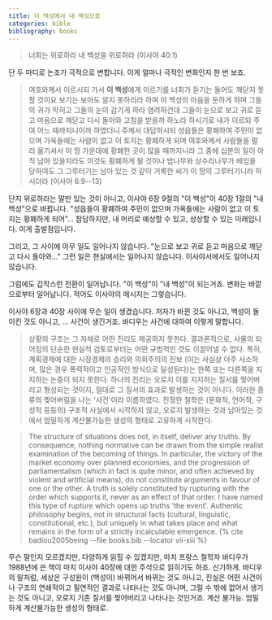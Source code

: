 ```yaml
---
title: 이 백성에서 내 백성으로
categories: bible
bibliography: books
---
```


>너희는 위로하라 내 백성을 위로하라 (이사야 40:1)

단 두 마디로 논조가 극적으로 변합니다. 이게 얼마나 극적인 변화인지 한 번 보죠.

> 여호와께서 이르시되 가서 **이 백성**에게 이르기를 너희가 듣기는 들어도 깨닫지 못할 것이요 보기는 보아도 알지 못하리라 하여
>이 백성의 마음을 둔하게 하며 그들의 귀가 막히고 그들의 눈이 감기게 하라 염려하건대 그들이 눈으로 보고 귀로 듣고 마음으로 깨닫고 다시 돌아와 고침을 받을까 하노라 하시기로
>내가 이르되 주여 어느 때까지니이까 하였더니 주께서 대답하시되 성읍들은 황폐하여 주민이 없으며 가옥들에는 사람이 없고 이 토지는 황폐하게 되며
>여호와께서 사람들을 멀리 옮기셔서 이 땅 가운데에 황폐한 곳이 많을 때까지니라
>그 중에 십분의 일이 아직 남아 있을지라도 이것도 황폐하게 될 것이나 밤나무와 상수리나무가 베임을 당하여도 그 그루터기는 남아 있는 것 같이 거룩한 씨가 이 땅의 그루터기니라 하시더라 (이사야 6:9--13)

단지 위로하라는 말만 있는 것이 아니고, 이사야 6장 9절의 "이 백성"이 40장 1절의 "내 백성"으로 바뀝니다. "성읍들이 황폐하여 주민이 없으며 가옥들에는 사람이 없고 이 토지는 황폐하게 되어"... 참담하지만, 내 머리로 예상할 수 있고, 상상할 수 있는 미래입니다. 이게 출발점입니다.

그리고, 그 사이에 아무 일도 일어나지 않습니다. "눈으로 보고 귀로 듣고 마음으로 깨닫고 다시 돌아와..." 그런 일은 현실에서는 일어나지 않습니다. 이사야서에서도 일어나지 않습니다. 

그럼에도 갑작스런 전환이 일어납니다. "이 백성"이 "내 백성"이 되는거죠. 변화는 바깥으로부터 일어납니다. 적어도 이사야의 메시지는 그렇습니다. 

이사야 6장과 40장 사이에 무슨 일이 생겼습니다. 저자가 바뀐 것도 아니고, 백성이 돌이킨 것도 아니고, ... 사건이 생긴거죠. 바디우는 사건에 대하여 이렇게 말합니다.

>상황의 구조는 그 자체로 어떤 진리도 제공하지 못한다. 결과론적으로, 사물의 되어짐의 단순한 현실적 검토로부터는 어떤 규범적인 것도 이끌어낼 수 없다. 특히, 계획경제에 대한 시장경제의 승리와 의회주의의 진보 (이는 사실상 아주 사소하며, 많은 경우 폭력적이고 인공적인 방식으로 달성된다)는 한쪽 또는 다른쪽을 지지하는 논증이 되지 못한다. 하나의 진리는 오로지 이를 지지하는 질서를 찢어버리고 형성되는 것이지, 절대로 그 질서의 효과로 발생하는 것이 아니다. 이러한 종류의 찢어버림을 나는 '사건'이라 이름하였다. 진정한 철학은 (문화적, 언어적, 구성적 등등의) 구조적 사실에서 시작하지 않고, 오로지 발생하는 것과 남아있는 것에서 엄밀하게 계산불가능한 생성의 형태로 고유하게 시작한다.

>The structure of situations does not, in itself, deliver any truths. By consequence, nothing normative can be drawn from the simple realist examination of the becoming of things. In particular, the victory of the market economy over planned economies, and the progression of parliamentalism (which in fact is quite minor, and often achieved by violent and artificial means), do not constitute arguments in favour of one or the other. A truth is solely constituted by rupturing with the order which supports it, never as an effect of that order. I have named this type of rupture which opens up truths 'the event'. Authentic philosophy begins, not in structural facts (cultural, linguistic, constitutional, etc.), but uniquely in what takes place and what remains in the form of a strictly incalculable emergence. {% cite badiou2005being --file books.bib --locator vii-xiii %}

무슨 말인지 모르겠지만, 다양하게 읽힐 수 있겠지만, 마치 프랑스 철학자 바디우가 1988년에 쓴 책이 마치 이사야 40장에 대한 주석으로 읽히기도 하죠. 신기하게. 바디우의 말처럼, 세상은 구성원이 (백성이) 바뀌어서 바뀌는 것도 아니고, 진실은 어떤 사건이나 구조의 연쇄적이고 필연적인 결과로 나타나는 것도 아니며, 그럴 수 밖에 없어서 생기는 것도 아니고, 오로지 기존 질서를 찢어버리고 나타나는 것인거죠. 계산 불가능. 엄밀하게 계산불가능한 생성의 형태로.